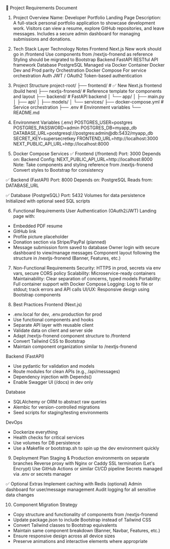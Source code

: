 📎 Project Requirements Document

1. Project Overview
Name: Developer Portfolio Landing Page
Description:
A full-stack personal portfolio application to showcase development work. Visitors can view a resume, explore GitHub repositories, and leave messages. Includes a secure admin dashboard for managing submissions and donations.

2. Tech Stack
Layer          Technology       Notes
Frontend       Next.js          New work should go in /frontend
                                Use components from /nextjs-fronend as reference
                                Styling should be migrated to Bootstrap
Backend        FastAPI          RESTful API framework
Database       PostgreSQL       Managed via Docker
Container      Docker           Dev and Prod parity
Orchestration  Docker Compose   For service orchestration
Auth           JWT / OAuth2     Token-based authentication

3. Project Structure
project-root/
├── frontend/                # ✅ New Next.js frontend (build here)
├── nextjs-fronend/         # Reference template for components and layout
├── backend/                # FastAPI backend
│   └── app/
│       ├── main.py
│       ├── api/
│       ├── models/
│       └── services/
├── docker-compose.yml      # Service orchestration
├── .env                    # Environment variables
└── README.md

4. Environment Variables (.env)
POSTGRES_USER=postgres
POSTGRES_PASSWORD=admin
POSTGRES_DB=myapp_db
DATABASE_URL=postgresql://postgres:admin@db:5432/myapp_db
SECRET_KEY=supersecretkey
FRONTEND_URL=http://localhost:3000
NEXT_PUBLIC_API_URL=http://localhost:8000

5. Docker Compose Services
✅ Frontend (/frontend)
Port: 3000
Depends on: Backend
Config: NEXT_PUBLIC_API_URL=http://localhost:8000
Note: Take components and styling reference from /nextjs-fronend
      Convert styles to Bootstrap for consistency

✅ Backend (FastAPI)
Port: 8000
Depends on: PostgreSQL
Reads from: DATABASE_URL

✅ Database (PostgreSQL)
Port: 5432
Volumes for data persistence
Initialized with optional seed SQL scripts

6. Functional Requirements
User Authentication (OAuth2/JWT)
Landing page with:
  - Embedded PDF resume
  - GitHub link
  - Profile picture placeholder
  - Donation section via Stripe/PayPal (planned)
  - Message submission form saved to database
Owner login with secure dashboard to view/manage messages
Component layout following the structure in /nextjs-fronend (Banner, Features, etc.)

7. Non-Functional Requirements
Security: HTTPS in prod, secrets via env vars, secure CORS policy
Scalability: Microservice-ready containers
Maintainability: Clear separation of concerns, typed models
Portability: Full container support with Docker Compose
Logging: Log to file or stdout; track errors and API calls
UI/UX: Responsive design using Bootstrap components

8. Best Practices
Frontend (Next.js)
  - .env.local for dev, .env.production for prod
  - Use functional components and hooks
  - Separate API layer with reusable client
  - Validate data on client and server side
  - Adapt /nextjs-fronend component structure to /frontend
  - Convert Tailwind CSS to Bootstrap 
  - Maintain component organization similar to /nextjs-fronend

Backend (FastAPI)
  - Use pydantic for validation and models
  - Route modules for clean APIs (e.g., /api/messages)
  - Dependency injection with Depends()
  - Enable Swagger UI (/docs) in dev only

Database
  - SQLAlchemy or ORM to abstract raw queries
  - Alembic for version-controlled migrations
  - Seed scripts for staging/testing environments

DevOps
  - Dockerize everything
  - Health checks for critical services
  - Use volumes for DB persistence
  - Use a Makefile or bootstrap.sh to spin up the dev environment quickly

9. Deployment Plan
Staging & Production environments on separate branches
Reverse proxy with Nginx or Caddy
SSL termination (Let's Encrypt)
Use GitHub Actions or similar CI/CD pipeline
Secrets managed via .env or secrets manager

✅ Optional Extras
Implement caching with Redis (optional)
Admin dashboard for user/message management
Audit logging for all sensitive data changes

10. Component Migration Strategy
  - Copy structure and functionality of components from /nextjs-fronend
  - Update package.json to include Bootstrap instead of Tailwind CSS
  - Convert Tailwind classes to Bootstrap equivalents
  - Maintain same component breakdown (Banner, Navbar, Features, etc.)
  - Ensure responsive design across all device sizes
  - Preserve animations and interactive elements where appropriate